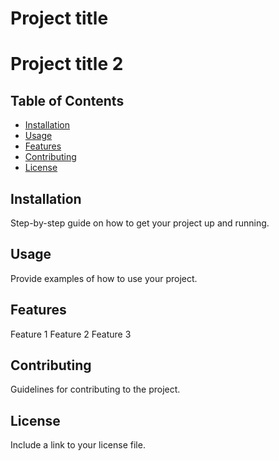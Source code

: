 # Project title

# Project title 2

## Table of Contents

- [Installation](#installation)
- [Usage](#usage)
- [Features](#features)
- [Contributing](#contributing)
- [License](#license)

## Installation

Step-by-step guide on how to get your project up and running.

## Usage

Provide examples of how to use your project.

## Features

Feature 1
Feature 2
Feature 3

## Contributing

Guidelines for contributing to the project.

## License

Include a link to your license file.
